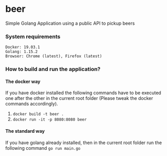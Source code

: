 # beer
Simple Golang Application using a public API to pickup beers

### System requirements

```
Docker: 19.03.1
Golang: 1.15.2
Browser: Chrome (latest), Firefox (latest)
```

### How to build and run the application?
#### The docker way

If you have docker installed the following commands have to be executed one after the other in the current root folder (Please tweak the docker commands accordingly).

1. `docker build -t beer .`
2. `docker run -it -p 8080:8080 beer`

#### The standard way

If you have golang already installed, then in the current root folder run the following command `go run main.go`
